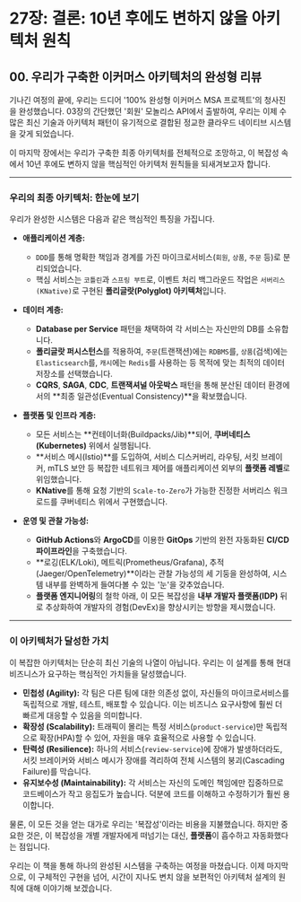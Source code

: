 # 27장: 결론: 10년 후에도 변하지 않을 아키텍처 원칙

## 00. 우리가 구축한 이커머스 아키텍처의 완성형 리뷰

기나긴 여정의 끝에, 우리는 드디어 '100% 완성형 이커머스 MSA 프로젝트'의 청사진을 완성했습니다. 03장의 간단했던 '회원' 모놀리스 API에서 출발하여, 우리는 이제 수많은 최신 기술과 아키텍처 패턴이 유기적으로 결합된 정교한 클라우드 네이티브 시스템을 갖게 되었습니다.

이 마지막 장에서는 우리가 구축한 최종 아키텍처를 전체적으로 조망하고, 이 복잡성 속에서 10년 후에도 변하지 않을 핵심적인 아키텍처 원칙들을 되새겨보고자 합니다.

---

### 우리의 최종 아키텍처: 한눈에 보기



우리가 완성한 시스템은 다음과 같은 핵심적인 특징을 가집니다.

* **애플리케이션 계층:**
    * `DDD`를 통해 명확한 책임과 경계를 가진 마이크로서비스(`회원`, `상품`, `주문` 등)로 분리되었습니다.
    * 핵심 서비스는 `코틀린`과 `스프링 부트`로, 이벤트 처리 백그라운드 작업은 `서버리스(KNative)`로 구현된 **폴리글랏(Polyglot) 아키텍처**입니다.

* **데이터 계층:**
    * **Database per Service** 패턴을 채택하여 각 서비스는 자신만의 DB를 소유합니다.
    * **폴리글랏 퍼시스턴스**를 적용하여, `주문`(트랜잭션)에는 `RDBMS`를, `상품`(검색)에는 `Elasticsearch`를, `캐시`에는 `Redis`를 사용하는 등 목적에 맞는 최적의 데이터 저장소를 선택했습니다.
    * **CQRS**, **SAGA**, **CDC**, **트랜잭셔널 아웃박스** 패턴을 통해 분산된 데이터 환경에서의 **최종 일관성(Eventual Consistency)**을 확보했습니다.

* **플랫폼 및 인프라 계층:**
    * 모든 서비스는 **컨테이너화(Buildpacks/Jib)**되어, **쿠버네티스(Kubernetes)** 위에서 실행됩니다.
    * **서비스 메시(Istio)**를 도입하여, 서비스 디스커버리, 라우팅, 서킷 브레이커, mTLS 보안 등 복잡한 네트워크 제어를 애플리케이션 외부의 **플랫폼 레벨**로 위임했습니다.
    * **KNative**를 통해 요청 기반의 `Scale-to-Zero`가 가능한 진정한 서버리스 워크로드를 쿠버네티스 위에서 구현했습니다.

* **운영 및 관찰 가능성:**
    * **GitHub Actions**와 **ArgoCD**를 이용한 **GitOps** 기반의 완전 자동화된 **CI/CD 파이프라인**을 구축했습니다.
    * **로깅(ELK/Loki), 메트릭(Prometheus/Grafana), 추적(Jaeger/OpenTelemetry)**이라는 관찰 가능성의 세 기둥을 완성하여, 시스템 내부를 완벽하게 들여다볼 수 있는 '눈'을 갖추었습니다.
    * **플랫폼 엔지니어링**의 철학 아래, 이 모든 복잡성을 **내부 개발자 플랫폼(IDP)** 뒤로 추상화하여 개발자의 경험(DevEx)을 향상시키는 방향을 제시했습니다.

---

### 이 아키텍처가 달성한 가치

이 복잡한 아키텍처는 단순히 최신 기술의 나열이 아닙니다. 우리는 이 설계를 통해 현대 비즈니스가 요구하는 핵심적인 가치들을 달성했습니다.

* **민첩성 (Agility):** 각 팀은 다른 팀에 대한 의존성 없이, 자신들의 마이크로서비스를 독립적으로 개발, 테스트, 배포할 수 있습니다. 이는 비즈니스 요구사항에 훨씬 더 빠르게 대응할 수 있음을 의미합니다.
* **확장성 (Scalability):** 트래픽이 몰리는 특정 서비스(`product-service`)만 독립적으로 확장(HPA)할 수 있어, 자원을 매우 효율적으로 사용할 수 있습니다.
* **탄력성 (Resilience):** 하나의 서비스(`review-service`)에 장애가 발생하더라도, 서킷 브레이커와 서비스 메시가 장애를 격리하여 전체 시스템의 붕괴(Cascading Failure)를 막습니다.
* **유지보수성 (Maintainability):** 각 서비스는 자신의 도메인 책임에만 집중하므로 코드베이스가 작고 응집도가 높습니다. 덕분에 코드를 이해하고 수정하기가 훨씬 용이합니다.

물론, 이 모든 것을 얻는 대가로 우리는 '복잡성'이라는 비용을 지불했습니다. 하지만 중요한 것은, 이 복잡성을 개별 개발자에게 떠넘기는 대신, **플랫폼**이 흡수하고 자동화했다는 점입니다.

우리는 이 책을 통해 하나의 완성된 시스템을 구축하는 여정을 마쳤습니다. 이제 마지막으로, 이 구체적인 구현을 넘어, 시간이 지나도 변치 않을 보편적인 아키텍처 설계의 원칙에 대해 이야기해 보겠습니다.